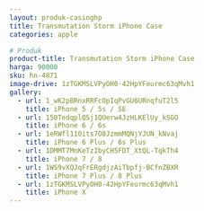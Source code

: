 ```yaml
---
layout: produk-casinghp
title: Transmutation Storm iPhone Case
categories: apple

# Produk
product-title: Transmutation Storm iPhone Case
harga: 90000
sku: hn-4871
image-drive: 1zTGKMSLVPyOH0-42HpYFeurmc63qMvh1
gallery:
  - url: 1_wK2pBRnxRRFcOpIqPvGU6URnqfuT2l5
    title: iPhone 5 / 5s / SE
  - url: 150TedqplQ5j1QUerw4JzHLKElUy_kSGO
    title: iPhone 6 / 6s
  - url: 1eRWfl110its7O8JzmmMQNjYJUN_kNvaj
    title: iPhone 6 Plus / 6s Plus
  - url: 1DMMT7MnKeTzIbyCH5FDT_XtQL-TqkTh4
    title: iPhone 7 / 8
  - url: 1WS9vXQJqFrERgdjzAiTbpfj-BCfnZBXR
    title: iPhone 7 Plus / 8 Plus
  - url: 1zTGKMSLVPyOH0-42HpYFeurmc63qMvh1
    title: iPhone X
---
```

